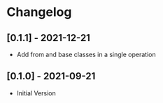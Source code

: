 # Changelog

## [0.1.1] - 2021-12-21

- Add from and base classes in a single operation

## [0.1.0] - 2021-09-21

- Initial Version
